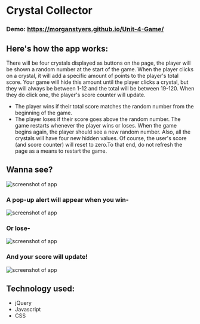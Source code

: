 # Crystal Collector
### Demo: https://morganstyers.github.io/Unit-4-Game/

## Here's how the app works:
There will be four crystals displayed as buttons on the page, the player will be shown a random number at the start of the game. When the player clicks on a crystal, it will add a specific amount of points to the player's total score. Your game will hide this amount until the player clicks a crystal, but they will always be between 1-12 and the total will be between 19-120. When they do click one, the player's score counter will update.
* The player wins if their total score matches the random number from the beginning of the game.
* The player loses if their score goes above the random number.
The game restarts whenever the player wins or loses.
When the game begins again, the player should see a new random number. Also, all the crystals will have four new hidden values. Of course, the user's score (and score counter) will reset to zero.To that end, do not refresh the page as a means to restart the game.

## Wanna see?
![screenshot of app](https://github.com/morganstyers/Unit-4-Game/blob/master/assets/images/Screen%20Shot%202020-03-12%20at%202.57.10%20PM.png)
### A pop-up alert will appear when you win-
![screenshot of app](https://github.com/morganstyers/Unit-4-Game/blob/master/assets/images/Screen%20Shot%202020-03-12%20at%202.58.51%20PM.png)
### Or lose-
![screenshot of app](https://github.com/morganstyers/Unit-4-Game/blob/master/assets/images/Screen%20Shot%202020-03-12%20at%202.59.12%20PM.png)
### And your score will update!
![screenshot of app](https://github.com/morganstyers/Unit-4-Game/blob/master/assets/images/Screen%20Shot%202020-03-12%20at%202.59.04%20PM.png)

## Technology used:
* jQuery
* Javascript
* CSS
